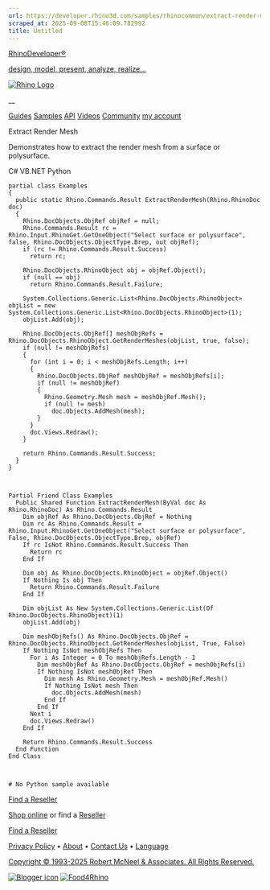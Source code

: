 ```yaml
---
url: https://developer.rhino3d.com/samples/rhinocommon/extract-render-mesh/
scraped_at: 2025-09-08T15:46:09.782992
title: Untitled
---
```


[RhinoDeveloper®](/)

[design, model, present, analyze, realize...](/)

[![Rhino Logo](https://developer.rhino3d.com/images/rhinodevlogo.png)](/)

__

[Guides](https://developer.rhino3d.com/guides)
[Samples](https://developer.rhino3d.com/samples)
[API](https://developer.rhino3d.com/api)
[Videos](https://developer.rhino3d.com/videos)
[Community](https://discourse.mcneel.com/c/rhino-developer) [my account
](https://www.rhino3d.com/my-account/ "Manage your account, licenses, and
teams")

Extract Render Mesh

Demonstrates how to extract the render mesh from a surface or polysurface.

C# VB.NET Python

    
    
    partial class Examples
    {
      public static Rhino.Commands.Result ExtractRenderMesh(Rhino.RhinoDoc doc)
      {
        Rhino.DocObjects.ObjRef objRef = null;
        Rhino.Commands.Result rc = Rhino.Input.RhinoGet.GetOneObject("Select surface or polysurface", false, Rhino.DocObjects.ObjectType.Brep, out objRef);
        if (rc != Rhino.Commands.Result.Success)
          return rc;
    
        Rhino.DocObjects.RhinoObject obj = objRef.Object();
        if (null == obj)
          return Rhino.Commands.Result.Failure;
    
        System.Collections.Generic.List<Rhino.DocObjects.RhinoObject> objList = new System.Collections.Generic.List<Rhino.DocObjects.RhinoObject>(1);
        objList.Add(obj);
    
        Rhino.DocObjects.ObjRef[] meshObjRefs = Rhino.DocObjects.RhinoObject.GetRenderMeshes(objList, true, false);
        if (null != meshObjRefs)
        {
          for (int i = 0; i < meshObjRefs.Length; i++)
          {
            Rhino.DocObjects.ObjRef meshObjRef = meshObjRefs[i];
            if (null != meshObjRef)
            {
              Rhino.Geometry.Mesh mesh = meshObjRef.Mesh();
              if (null != mesh)
                doc.Objects.AddMesh(mesh);
            }
          }
          doc.Views.Redraw();
        }
    
        return Rhino.Commands.Result.Success;
      }
    }
    
    
    
    Partial Friend Class Examples
      Public Shared Function ExtractRenderMesh(ByVal doc As Rhino.RhinoDoc) As Rhino.Commands.Result
    	Dim objRef As Rhino.DocObjects.ObjRef = Nothing
    	Dim rc As Rhino.Commands.Result = Rhino.Input.RhinoGet.GetOneObject("Select surface or polysurface", False, Rhino.DocObjects.ObjectType.Brep, objRef)
    	If rc IsNot Rhino.Commands.Result.Success Then
    	  Return rc
    	End If
    
    	Dim obj As Rhino.DocObjects.RhinoObject = objRef.Object()
    	If Nothing Is obj Then
    	  Return Rhino.Commands.Result.Failure
    	End If
    
    	Dim objList As New System.Collections.Generic.List(Of Rhino.DocObjects.RhinoObject)(1)
    	objList.Add(obj)
    
    	Dim meshObjRefs() As Rhino.DocObjects.ObjRef = Rhino.DocObjects.RhinoObject.GetRenderMeshes(objList, True, False)
    	If Nothing IsNot meshObjRefs Then
    	  For i As Integer = 0 To meshObjRefs.Length - 1
    		Dim meshObjRef As Rhino.DocObjects.ObjRef = meshObjRefs(i)
    		If Nothing IsNot meshObjRef Then
    		  Dim mesh As Rhino.Geometry.Mesh = meshObjRef.Mesh()
    		  If Nothing IsNot mesh Then
    			doc.Objects.AddMesh(mesh)
    		  End If
    		End If
    	  Next i
    	  doc.Views.Redraw()
    	End If
    
    	Return Rhino.Commands.Result.Success
      End Function
    End Class
    
    
    
    # No Python sample available
    

  

[Find a Reseller](https://www.rhino3d.com/sales)

[Shop online](https://www.rhino3d.com/store) or find a
[Reseller](https://www.rhino3d.com/sales)

[Find a Reseller](https://www.rhino3d.com/sales)

[Privacy Policy](https://www.rhino3d.com/privacy) •
[About](https://www.rhino3d.com/mcneel/about) • [Contact
Us](https://www.rhino3d.com/mcneel/contact) • [
Language](https://www.rhino3d.com/language "Change to a different region or
language")

[Copyright © 1993-2025 Robert McNeel & Associates. All Rights
Reserved.](https://www.rhino3d.com/mcneel/about)

[](https://www.facebook.com/McNeelRhinoceros/)
[](https://twitter.com/bobmcneel) [](https://www.linkedin.com/groups/75313/)
[](https://www.youtube.com/user/RhinoGuide/videos) [](https://vimeo.com/rhino)
[![Blogger
icon](https://developer.rhino3d.com/images/blogger.svg)](http://blog.rhino3d.com/)
[![Food4Rhino](https://developer.rhino3d.com/images/f4r_icon_01.svg)](https://www.food4rhino.com)

